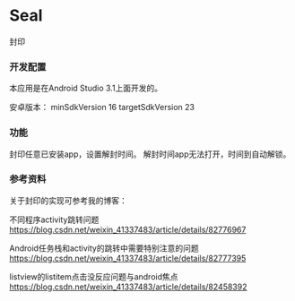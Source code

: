 # Seal

封印

### 开发配置
本应用是在Android Studio 3.1上面开发的。

安卓版本：
minSdkVersion 16
targetSdkVersion 23

### 功能

封印任意已安装app，设置解封时间。
解封时间app无法打开，时间到自动解锁。

### 参考资料

关于封印的实现可参考我的博客：

不同程序activity跳转问题 https://blog.csdn.net/weixin_41337483/article/details/82776967

Android任务栈和activity的跳转中需要特别注意的问题 https://blog.csdn.net/weixin_41337483/article/details/82777395

listview的listitem点击没反应问题与android焦点  https://blog.csdn.net/weixin_41337483/article/details/82458392
